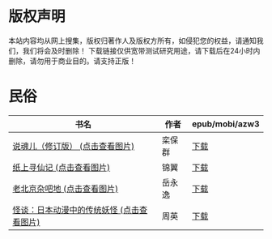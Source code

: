 # 版权声明

本站内容均从网上搜集，版权归著作人及版权方所有，如侵犯您的权益，请通知我们，我们将会及时删除！ 下载链接仅供宽带测试研究用途，请下载后在24小时内删除，请勿用于商业目的。请支持正版！

# 民俗

| 书名 | 作者 | epub/mobi/azw3 |
| --- | --- | --- |
| [说魂儿（修订版） (点击查看图片)](https://www.dushupai.com/attachment/2024/06/09/82df94ae64c389b3.jpg) | 栾保群 | [下载](https://url89.ctfile.com/f/31084289-1356987034-e97f8f?p=8866) |
| [纸上寻仙记 (点击查看图片)](https://www.dushupai.com/attachment/2024/06/09/933190a534e75a29.jpg) | 锦翼 | [下载](https://url89.ctfile.com/f/31084289-1357054243-e7b44f?p=8866) |
| [老北京杂吧地 (点击查看图片)](https://www.dushupai.com/attachment/2024/06/02/d17028c25694245f.jpg) | 岳永逸 | [下载](https://url89.ctfile.com/f/31084289-1357012531-6c54c3?p=8866) |
| [怪谈：日本动漫中的传统妖怪 (点击查看图片)](https://www.dushupai.com/attachment/2024/06/01/ac76c72e9d216e6a.jpg) | 周英 | [下载](https://url89.ctfile.com/f/31084289-1357007602-1b9986?p=8866) |
